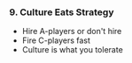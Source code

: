 ### 9. Culture Eats Strategy

- Hire A-players or don't hire
- Fire C-players fast
- Culture is what you tolerate
